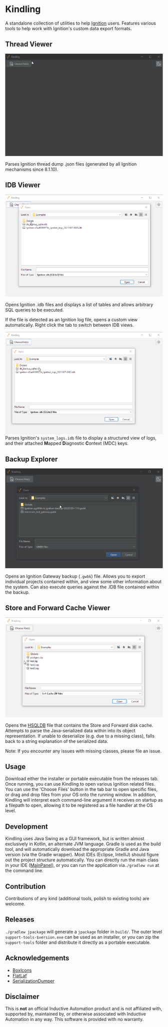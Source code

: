 # Kindling

A standalone collection of utilities to help [Ignition](https://inductiveautomation.com/) users. Features various tools
to help work with Ignition's custom data export formats.

## Thread Viewer

![](assets/threads.gif)

Parses Ignition thread dump .json files (generated by all Ignition mechanisms since 8.1.10).

## IDB Viewer

![](assets/configs.gif)

Opens Ignition .idb files and displays a list of tables and allows arbitrary SQL queries to be executed.

If the file is detected as an Ignition log file, opens a custom view automatically. Right click the tab to switch
between IDB views.

![](assets/logs.gif)
Parses Ignition's `system_logs.idb` file to display a structured view of logs, and their attached **M**apped
**D**iagnostic **C**ontext (MDC) keys.

## Backup Explorer

![](assets/backup.gif)

Opens an Ignition Gateway backup (`.gwbk`) file. Allows you to export individual projects contained within, and view
some other information about the system. Can also execute queries against the .IDB file contained within the backup.

## Store and Forward Cache Viewer

![](assets/cache.gif)

Opens the [HSQLDB](http://hsqldb.org/) file that contains the Store and Forward disk cache. Attempts to parse the
Java-serialized data within into its object representation. If unable to deserialize (e.g. due to a missing class),
falls back to a string explanation of the serialized data.

Note: If you encounter any issues with missing classes, please file an issue. 

## Usage

Download either the installer or portable executable from the releases tab. Once running, you can use Kindling to open
various Ignition related files. You can use the 'Choose Files' button in the tab bar to open specific files, or drag and
drop files from your OS onto the running window. In addition, Kindling will interpret each command-line argument it
receives on startup as a filepath to open, allowing it to be registered as a file handler at the OS level.

## Development

Kindling uses Java Swing as a GUI framework, but is written almost exclusively in Kotlin, an alternate JVM language.
Gradle is used as the build tool, and will automatically download the appropriate Gradle and Java version (via the
Gradle wrapper). Most IDEs (Eclipse, IntelliJ) should figure out the project structure automatically. You can directly
run the main class in your IDE ([MainPanel](src/main/kotlin/io/github/paulgriffith/MainPanel.kt)), or you can run the
application via`./gradlew run` at the command line.

## Contribution

Contributions of any kind (additional tools, polish to existing tools) are welcome.

## Releases

`./gradlew jpackage` will generate a `jpackage` folder in `build/`. The outer level `support-tools-$version.exe` can be
used as an installer, or you can zip the `support-tools` folder and distribute it directly as a portable executable.

## Acknowledgements

- [BoxIcons](https://github.com/atisawd/boxicons)
- [FlatLaf](https://github.com/JFormDesigner/FlatLaf)
- [SerializationDumper](https://github.com/NickstaDB/SerializationDumper)

## Disclaimer

This is **not** an official Inductive Automation product and is not affiliated with, supported by, maintained by, or
otherwise associated with Inductive Automation in any way. This software is provided with no warranty.
